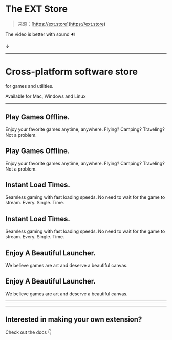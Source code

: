 <!--yml
category: 未分类
date: 2024-05-27 14:46:00
-->

# The EXT Store

> 来源：[https://ext.store](https://ext.store)

The video is better with sound 🔊

↓

* * *

# Cross-platform software store
for games and utilities.

Available for Mac, Windows and Linux

* * *

## Play Games Offline.

Enjoy your favorite games anytime, anywhere.
Flying? Camping? Traveling? Not a problem.

## Play Games Offline.

Enjoy your favorite games anytime, anywhere.
Flying? Camping? Traveling? Not a problem.

## Instant Load Times.

Seamless gaming with fast loading speeds.
No need to wait for the game to stream. Every. Single. Time.

## Instant Load Times.

Seamless gaming with fast loading speeds.
No need to wait for the game to stream. Every. Single. Time.

## Enjoy A Beautiful Launcher.

We believe games are art and deserve a beautiful canvas.

## Enjoy A Beautiful Launcher.

We believe games are art and deserve a beautiful canvas.

* * *

* * *

## Interested in making your own extension?
Check out the docs 👇